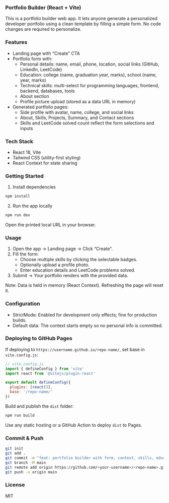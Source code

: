 ### Portfolio Builder (React + Vite)

This is a portfolio builder web app. It lets anyone generate a personalized developer portfolio using a clean template by filling a simple form. No code changes are required to personalize.

### Features
- Landing page with “Create” CTA
- Portfolio form with:
  - Personal details: name, email, phone, location, social links (GitHub, LinkedIn, LeetCode)
  - Education: college (name, graduation year, marks), school (name, year, marks)
  - Technical skills: multi-select for programming languages, frontend, backend, databases, tools
  - About section
  - Profile picture upload (stored as a data URL in memory)
- Generated portfolio pages:
  - Side profile with avatar, name, college, and social links
  - About, Skills, Projects, Summary, and Contact sections
  - Skills and LeetCode solved count reflect the form selections and inputs

### Tech Stack
- React 18, Vite
- Tailwind CSS (utility-first styling)
- React Context for state sharing

### Getting Started
1) Install dependencies
```bash
npm install
```

2) Run the app locally
```bash
npm run dev
```
Open the printed local URL in your browser.

### Usage
1) Open the app → Landing page → Click “Create”.
2) Fill the form:
   - Choose multiple skills by clicking the selectable badges.
   - Optionally upload a profile photo.
   - Enter education details and LeetCode problems solved.
3) Submit → Your portfolio renders with the provided data.

Note: Data is held in memory (React Context). Refreshing the page will reset it.

### Configuration
- StrictMode: Enabled for development only effects; fine for production builds.
- Default data: The context starts empty so no personal info is committed.

### Deploying to GitHub Pages
If deploying to `https://username.github.io/repo-name/`, set base in `vite.config.js`:
```js
// vite.config.js
import { defineConfig } from 'vite'
import react from '@vitejs/plugin-react'

export default defineConfig({
  plugins: [react()],
  base: '/repo-name/'
})
```

Build and publish the `dist` folder:
```bash
npm run build
```
Use any static hosting or a GitHub Action to deploy `dist` to Pages.

### Commit & Push
```bash
git init
git add .
git commit -m "feat: portfolio builder with form, context, skills, education"
git branch -M main
git remote add origin https://github.com/<your-username>/<repo-name>.git
git push -u origin main
```

### License
MIT
